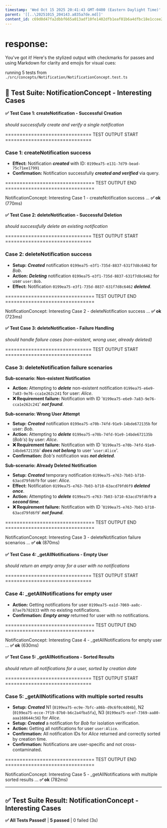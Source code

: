 ```yaml
---
timestamp: 'Wed Oct 15 2025 20:41:43 GMT-0400 (Eastern Daylight Time)'
parent: '[[..\20251015_204143.a835a7de.md]]'
content_id: c69d0d47fa2dbbf665a013adf10fe1402dfb1eaf01b6a4dfbc18e1ccee21adce
---
```


# response:

You've got it! Here's the stylized output with checkmarks for passes and using Markdown for clarity and emojis for visual cues:

running 5 tests from `./src/concepts/Notification/NotificationConcept.test.ts`

## 🧪 Test Suite: NotificationConcept - Interesting Cases

#### ✅ Test Case 1: createNotification - Successful Creation

*should successfully create and verify a single notification*

\============================== TEST OUTPUT START ==============================

### Case 1: createNotification success

* **Effect:** Notification ***created*** with ID: `0199ea75-e131-7d79-bead-75c71ee17991`
* **Confirmation:** Notification successfully ***created and verified*** via query.

\=============================== TEST OUTPUT END ===============================

NotificationConcept: Interesting Case 1 - createNotification success ... **✅ ok** (770ms)

#### ✅ Test Case 2: deleteNotification - Successful Deletion

*should successfully delete an existing notification*

\============================== TEST OUTPUT START ==============================

### Case 2: deleteNotification success

* **Setup:** ***Created*** notification `0199ea75-e3f1-735d-8837-631f7d8c6462` for *Bob*.
* **Action:** ***Deleting*** notification `0199ea75-e3f1-735d-8837-631f7d8c6462` for user `user:Bob`.
* **Effect:** Notification `0199ea75-e3f1-735d-8837-631f7d8c6462` ***deleted***.

\=============================== TEST OUTPUT END ===============================

NotificationConcept: Interesting Case 2 - deleteNotification success ... **✅ ok** (723ms)

#### ✅ Test Case 3: deleteNotification - Failure Handling

*should handle failure cases (non-existent, wrong user, already deleted)*

\============================== TEST OUTPUT START ==============================

### Case 3: deleteNotification failure scenarios

**Sub-scenario: Non-existent Notification**

* **Action:** Attempting to ***delete*** non-existent notification `0199ea75-e6e9-7a83-9e76-cca1e262c241` for user: *Alice*.
* **❌ Requirement failure:** Notification with ID '`0199ea75-e6e9-7a83-9e76-cca1e262c241`' ***not found***.

**Sub-scenario: Wrong User Attempt**

* **Setup:** ***Created*** notification `0199ea75-e70b-74fd-91e9-14bde672135b` for user: *Bob*.
* **Action:** Attempting to ***delete*** `0199ea75-e70b-74fd-91e9-14bde672135b` (*Bob's*) by user: *Alice*.
* **❌ Requirement failure:** Notification with ID '`0199ea75-e70b-74fd-91e9-14bde672135b`' ***does not belong*** to user '`user:Alice`'.
* **Confirmation:** *Bob's* notification was ***not deleted***.

**Sub-scenario: Already Deleted Notification**

* **Setup:** ***Created*** temporary notification `0199ea75-e763-7b03-b710-63acd79fd6f9` for user: *Alice*.
* **Effect:** Notification `0199ea75-e763-7b03-b710-63acd79fd6f9` ***deleted once***.
* **Action:** Attempting to ***delete*** `0199ea75-e763-7b03-b710-63acd79fd6f9` a ***second time***.
* **❌ Requirement failure:** Notification with ID '`0199ea75-e763-7b03-b710-63acd79fd6f9`' ***not found***.

\=============================== TEST OUTPUT END ===============================

NotificationConcept: Interesting Case 3 - deleteNotification failure scenarios ... **✅ ok** (870ms)

#### ✅ Test Case 4: \_getAllNotifications - Empty User

*should return an empty array for a user with no notifications*

\============================== TEST OUTPUT START ==============================

### Case 4: \_getAllNotifications for empty user

* **Action:** Getting notifications for user `0199ea75-ea1d-7069-aa8c-87ae7b782833` with no existing notifications.
* **Confirmation:** ***Empty array*** returned for user with no notifications.

\=============================== TEST OUTPUT END ===============================

NotificationConcept: Interesting Case 4 - \_getAllNotifications for empty user ... **✅ ok** (630ms)

#### ✅ Test Case 5: \_getAllNotifications - Sorted Results

*should return all notifications for a user, sorted by creation date*

\============================== TEST OUTPUT START ==============================

### Case 5: \_getAllNotifications with multiple sorted results

* **Setup:** ***Created*** N1 (`0199ea75-ec9e-7bfc-a86b-d9c6f0c4d04b`), N2 (`0199ea75-ecce-7f19-87b0-b6c2a4fba5fa`), N3 (`0199ea75-ecef-7369-aa80-aaa168644c56`) for *Alice*.
* **Setup:** ***Created*** a notification for *Bob* for isolation verification.
* **Action:** Getting all notifications for user `user:Alice`.
* **Confirmation:** All notification IDs for *Alice* returned and correctly sorted by creation time.
* **Confirmation:** Notifications are user-specific and not cross-contaminated.

\=============================== TEST OUTPUT END ===============================

NotificationConcept: Interesting Case 5 - \_getAllNotifications with multiple sorted results ... **✅ ok** (782ms)

***

## ✅ Test Suite Result: NotificationConcept - Interesting Cases

**✅ All Tests Passed!** | **5 passed** | 0 failed (3s)
